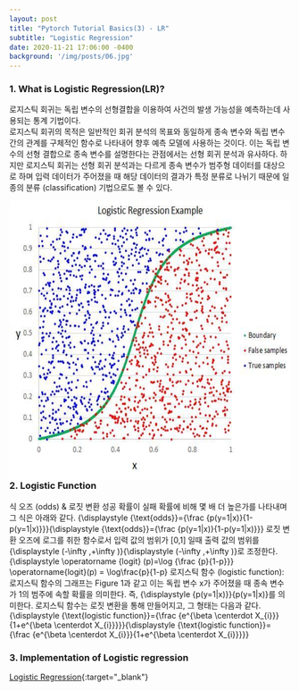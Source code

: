 ```yaml
---
layout: post
title: "Pytorch Tutorial Basics(3) - LR"
subtitle: "Logistic Regression"
date: 2020-11-21 17:06:00 -0400
background: '/img/posts/06.jpg'
---
```


### 1. What is Logistic Regression(LR)?

로지스틱 회귀는 독립 변수의 선형결합을 이용하여 사건의 발생 가능성을 예측하는데 사용되는 통계 기법이다.<br>
로지스틱 회귀의 목적은 일반적인 회귀 분석의 목표와 동일하게 종속 변수와 독립 변수간의 관계를 구체적인 함수로 나타내어 향후 예측 모델에 사용하는 것이다. 이는 독립 변수의 선형 결합으로 종속 변수를 설명한다는 관점에서는 선형 회귀 분석과 유사하다. 하지만 로지스틱 회귀는 선형 회귀 분석과는 다르게 종속 변수가 범주형 데이터를 대상으로 하며 입력 데이터가 주어졌을 때 해당 데이터의 결과가 특정 분류로 나뉘기 때문에 일종의 분류 (classification) 기법으로도 볼 수 있다.

<img src="/img/LoR_1.jpeg" width="700" height="500" align="left"> 
<br>

### 2. Logistic Function

식
오즈 (odds) & 로짓 변환
성공 확률이 실패 확률에 비해 몇 배 더 높은가를 나타내며 그 식은 아래와 같다.
{\displaystyle {\text{odds}}={\frac {p(y=1|x)}{1-p(y=1|x)}}}{\displaystyle {\text{odds}}={\frac {p(y=1|x)}{1-p(y=1|x)}}}
로짓 변환
오즈에 로그를 취한 함수로서 입력 값의 범위가 [0,1] 일때 출력 값의 범위를 {\displaystyle (-\infty ,+\infty )}{\displaystyle (-\infty ,+\infty )}로 조정한다.
{\displaystyle \operatorname {logit} (p)=\log {\frac {p}{1-p}}} \operatorname{logit}(p) = \log\frac{p}{1-p}
로지스틱 함수 (logistic function):
로지스틱 함수의 그래프는 Figure 1과 같고 이는 독립 변수 x가 주어졌을 때 종속 변수가 1의 범주에 속할 확률을 의미한다. 즉, {\displaystyle {p(y=1|x)}}{p(y=1|x)}를 의미한다.
로지스틱 함수는 로짓 변환을 통해 만들어지고, 그 형태는 다음과 같다.
{\displaystyle {\text{logistic function}}={\frac {e^{\beta \centerdot X_{i}}}{1+e^{\beta \centerdot X_{i}}}}}{\displaystyle {\text{logistic function}}={\frac {e^{\beta \centerdot X_{i}}}{1+e^{\beta \centerdot X_{i}}}}}
 

### 3. Implementation of Logistic regression

[Logistic Regression](https://github.com/joqjoq966/pytorch-tutorial/tree/master/tutorials/01-basics/logistic_regression){:target="_blank"}
